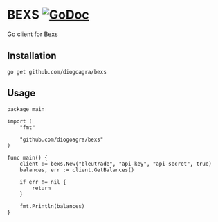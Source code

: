 # BEXS [![GoDoc](https://godoc.org/github.com/diogoagra/bexs?status.svg)](https://godoc.org/github.com/diogoagra/bexs)
Go client for Bexs

## Installation
```
go get github.com/diogoagra/bexs
```

## Usage
```
package main

import (
	"fmt"

	"github.com/diogoagra/bexs"
)

func main() {
	client := bexs.New("bleutrade", "api-key", "api-secret", true)
	balances, err := client.GetBalances()

	if err != nil {
		return
	}

	fmt.Println(balances)
}

```
